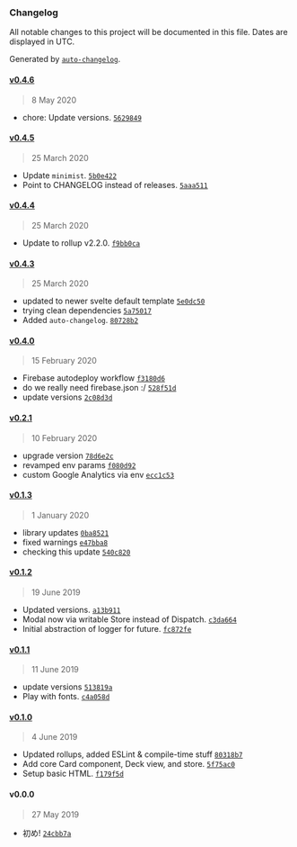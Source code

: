 ### Changelog

All notable changes to this project will be documented in this file. Dates are displayed in UTC.

Generated by [`auto-changelog`](https://github.com/CookPete/auto-changelog).

#### [v0.4.6](https://github.com/tehdarthvid/dna-svelte/compare/v0.4.5...v0.4.6)

> 8 May 2020

- chore: Update versions. [`5629849`](https://github.com/tehdarthvid/dna-svelte/commit/5629849e2e0019d10f28b6c6a7382f9847ff1ca0)

#### [v0.4.5](https://github.com/tehdarthvid/dna-svelte/compare/v0.4.4...v0.4.5)

> 25 March 2020

- Update `minimist`. [`5b0e422`](https://github.com/tehdarthvid/dna-svelte/commit/5b0e422dd68c0cd16a966d25b91fcc94dc01031c)
- Point to CHANGELOG instead of releases. [`5aaa511`](https://github.com/tehdarthvid/dna-svelte/commit/5aaa511026c912b15175e0cca35e22a63a574ad5)

#### [v0.4.4](https://github.com/tehdarthvid/dna-svelte/compare/v0.4.3...v0.4.4)

> 25 March 2020

- Update to rollup v2.2.0. [`f9bb0ca`](https://github.com/tehdarthvid/dna-svelte/commit/f9bb0cac34cf26987a719a9f3f9aed9aaf0bce9d)

#### [v0.4.3](https://github.com/tehdarthvid/dna-svelte/compare/v0.4.0...v0.4.3)

> 25 March 2020

- updated to newer svelte default template [`5e0dc50`](https://github.com/tehdarthvid/dna-svelte/commit/5e0dc504218dd6f2957a1a868b2be536a1348b15)
- trying clean dependencies [`5a75017`](https://github.com/tehdarthvid/dna-svelte/commit/5a750175de798c4cc45fdbf56be229e683896512)
- Added `auto-changelog`. [`80728b2`](https://github.com/tehdarthvid/dna-svelte/commit/80728b232d63fc2efcca129ca1a1be3118073b96)

#### [v0.4.0](https://github.com/tehdarthvid/dna-svelte/compare/v0.2.1...v0.4.0)

> 15 February 2020

- Firebase autodeploy workflow [`f3180d6`](https://github.com/tehdarthvid/dna-svelte/commit/f3180d6e4f92c80ca6fa05dc63ceee530f1ec25c)
- do we really need firebase.json :/ [`528f51d`](https://github.com/tehdarthvid/dna-svelte/commit/528f51d4a297994fd042cb1d3a7b12b4ce07cda4)
- update versions [`2c08d3d`](https://github.com/tehdarthvid/dna-svelte/commit/2c08d3d9f7aa3b04e6664d192525fe37addedb6b)

#### [v0.2.1](https://github.com/tehdarthvid/dna-svelte/compare/v0.1.3...v0.2.1)

> 10 February 2020

- upgrade version [`78d6e2c`](https://github.com/tehdarthvid/dna-svelte/commit/78d6e2c328e390392ebb371f680da520555ca543)
- revamped env params [`f080d92`](https://github.com/tehdarthvid/dna-svelte/commit/f080d92d832da6150c34a1ab38699553c2c781d5)
- custom Google Analytics via env [`ecc1c53`](https://github.com/tehdarthvid/dna-svelte/commit/ecc1c53df80d8cdcbf27e071b728f932fc0d01a6)

#### [v0.1.3](https://github.com/tehdarthvid/dna-svelte/compare/v0.1.2...v0.1.3)

> 1 January 2020

- library updates [`0ba8521`](https://github.com/tehdarthvid/dna-svelte/commit/0ba8521f3b73645053bbd64ca7bde9e541d5cc9f)
- fixed warnings [`e47bba8`](https://github.com/tehdarthvid/dna-svelte/commit/e47bba88571e5c4c0fc83792fd2de4cc44a2a651)
- checking this update [`540c820`](https://github.com/tehdarthvid/dna-svelte/commit/540c82035629eb869bf9c9dfacda4bcf46db1bac)

#### [v0.1.2](https://github.com/tehdarthvid/dna-svelte/compare/v0.1.1...v0.1.2)

> 19 June 2019

- Updated versions. [`a13b911`](https://github.com/tehdarthvid/dna-svelte/commit/a13b911f00e679160b358b1fe55e836edcfa5d00)
- Modal now via writable Store instead of Dispatch. [`c3da664`](https://github.com/tehdarthvid/dna-svelte/commit/c3da66472b708043ebd224d0a7338e7bb7e5de43)
- Initial abstraction of logger for future. [`fc872fe`](https://github.com/tehdarthvid/dna-svelte/commit/fc872fe3b53c836063857f49696ec62039510e47)

#### [v0.1.1](https://github.com/tehdarthvid/dna-svelte/compare/v0.1.0...v0.1.1)

> 11 June 2019

- update versions [`513819a`](https://github.com/tehdarthvid/dna-svelte/commit/513819af9a2e1945023246c1b17552c27a298740)
- Play with fonts. [`c4a058d`](https://github.com/tehdarthvid/dna-svelte/commit/c4a058db6758c8f39451ea3c8fb5c2c79231b5ee)

#### [v0.1.0](https://github.com/tehdarthvid/dna-svelte/compare/v0.0.0...v0.1.0)

> 4 June 2019

- Updated rollups, added ESLint & compile-time stuff [`80318b7`](https://github.com/tehdarthvid/dna-svelte/commit/80318b7e4afad714420fedf5ece74c3936d27719)
- Add core Card component, Deck view, and store. [`5f75ac0`](https://github.com/tehdarthvid/dna-svelte/commit/5f75ac09740576b706d67c86d5b19f891b71de34)
- Setup basic HTML. [`f179f5d`](https://github.com/tehdarthvid/dna-svelte/commit/f179f5df977d3068764d9aa86837cdeb81eeb1b6)

#### v0.0.0

> 27 May 2019

- 初め! [`24cbb7a`](https://github.com/tehdarthvid/dna-svelte/commit/24cbb7a1f7ae058becd2a0a226a093af5f09df7a)
